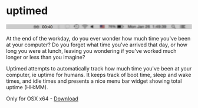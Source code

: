 # uptimed

![uptimed](https://raw.githubusercontent.com/gophergala/uptimed/master/doc/uptimed.png "uptimed screenshot")

At the end of the workday, do you ever wonder how much time you've been at your computer? Do you forget what time you've arrived that day, or how long you were at lunch, leaving you wondering if you've worked much longer or less than you imagine?

Uptimed attempts to automatically track how much time you've been at your computer, ie uptime for humans. It keeps track of boot time, sleep and wake times, and idle times and presents a nice menu bar widget showing total uptime (HH:MM). 

Only for OSX x64 - [Download](https://github.com/gophergala/uptimed/releases/download/v0.0.1/uptimed) 
